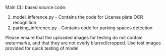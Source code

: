 Main CLI based source code:
1. model_inference.py - Contains the code for License plate OCR recognition
2. parking_inference.py - Contains code for parking spaces detection

Please ensure that the uploaded images for testing do not contain watermarks, and that they are not overly blurred/cropped. Use test images provided for quick testing of model